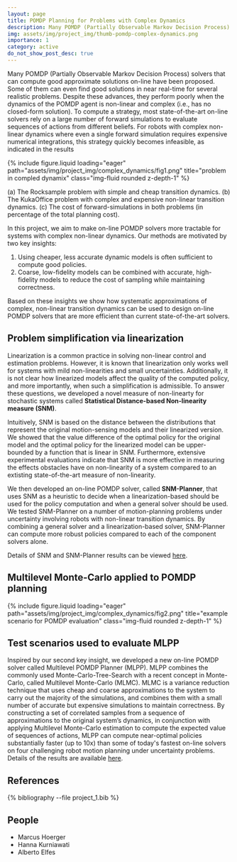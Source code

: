 ```yaml
---
layout: page
title: POMDP Planning for Problems with Complex Dynamics
description: Many POMDP (Partially Observable Markov Decision Process) solvers that can compute good approximate solutions on-line have been proposed. Some of them can even find good solutions in near real-time for several realistic problems. In this project, we aim to make on-line POMDP solvers more tractable for systems with complex non-linear dynamics.
img: assets/img/project_img/thumb-pomdp-complex-dynamics.png
importance: 1
category: active
do_not_show_post_desc: true
---
```


<p class="text-justify">
Many POMDP (Partially Observable Markov Decision Process) solvers that can compute good approximate solutions on-line have been proposed. Some of them can even find good solutions in near real-time for several realistic problems. Despite these advances, they perform poorly when the dynamics of the POMDP agent is non-linear and complex (i.e., has no closed-form solution). To compute a strategy, most state-of-the-art on-line solvers rely on a large number of forward simulations to evaluate sequences of actions from different beliefs. For robots with complex non-linear dynamics where even a single forward simulation requires expensive numerical integrations, this strategy quickly becomes infeasible, as indicated in the results
</p>

{% include figure.liquid loading="eager" path="assets/img/project_img/complex_dynamics/fig1.png" title="problem in compled dynamix" class="img-fluid rounded z-depth-1" %}


<div class="caption">
    (a) The Rocksample problem with simple and cheap transition dynamics. (b) The KukaOffice problem with complex and expensive non-linear transition dynamics. (c) The cost of forward-simulations in both problems (in percentage of the total planning cost).
</div>

<p class="text-justify">
In this project, we aim to make on-line POMDP solvers more tractable for systems with complex non-linear dynamics. Our methods are motivated by two key insights:
</p>

<ol type="1">
<li>Using cheaper, less accurate dynamic models is often sufficient to compute good policies.</li>
<li>Coarse, low-fidelity models can be combined with accurate, high-fidelity models to reduce the cost of sampling while maintaining correctness.</li>
</ol>

<p class="text-justify">
Based on these insights we show how systematic approximations of complex, non-linear transition dynamics can be used to design on-line POMDP solvers that are more efficient than current state-of-the-art solvers.
</p>

<h2>
Problem simplification via linearization
</h2> 

<p class="text-justify">
Linearization is a common practice in solving non-linear control and estimation problems. However, it is known that linearization only works well for systems with mild non-linearities and small uncertainties. Additionally, it is not clear how linearized models affect the quality of the computed policy, and more importantly, when such a simplification is admissible. To answer these questions, we developed a novel measure of non-linearty for stochastic systems called <strong>Statistical Distance-based Non-linearity measure (SNM)</strong>.

Intuitively, SNM is based on the distance between the distributions that represent the original motion-sensing models and their linearized version. We showed that the value difference of the optimal policy for the original model and the optimal policy for the linearized model can be upper-bounded by a function that is linear in SNM. Furthermore, extensive experimental evaluations indicate that SNM is more effective in measuring the effects obstacles have on non-linearity of a system compared to an extisting state-of-the-art measure of non-linearity.

We then developed an on-line POMDP solver, called <strong>SNM-Planner</strong>, that uses SNM as a heuristic to decide when a linearization-based should be used for the policy computation and when a general solver should be used. We tested SNM-Planner on a number of motion-planning problems under uncertainty involving robots with non-linear transition dynamics. By combining a general solver and a linearization-based solver, SNM-Planner can compute more robust policies compared to each of the component solvers alone.

Details of SNM and SNM-Planner results can be viewed <a target="_blank" href="/assets/pdf/papers/wafr16_linearization.pdf" >here</a>.
</p>

<h2>
Multilevel Monte-Carlo applied to POMDP planning
</h2>

{% include figure.liquid loading="eager" path="assets/img/project_img/complex_dynamics/fig2.png" title="example scenario for POMDP evaluation" class="img-fluid rounded z-depth-1" %}

<h2>
Test scenarios used to evaluate MLPP
</h2> 

<p class="text-justify">
Inspired by our second key insight, we developed a new on-line POMDP solver called Multilevel POMDP Planner (MLPP). MLPP combines the commonly used Monte-Carlo-Tree-Search with a recent concept in Monte-Carlo, called Multilevel Monte-Carlo (MLMC). MLMC is a variance reduction technique that uses cheap and coarse approximations to the system to carry out the majority of the simulations, and combines them with a small number of accurate but expensive simulations to maintain correctness. By constructing a set of correlated samples from a sequence of approximations to the original system’s dynamics, in conjunction with applying Multilevel Monte-Carlo estimation to compute the expected value of sequences of actions, MLPP can compute near-optimal policies substantially faster (up to 10x) than some of today's fastest on-line solvers on four challenging robot motion planning under uncertainty problems. Details of the results are available <a target="_blank" href="/assets/pdf/papers/isrr19_mlmc.pdf" >here</a>.
<p>

<h2> References </h2>

<div class="publications">
   {% bibliography --file project_1.bib %}
</div>

<h2> People </h2>
<ul>
    <li>Marcus Hoerger</li>
    <li>Hanna Kurniawati</li>
    <li>Alberto Elfes</li>
</ul>
